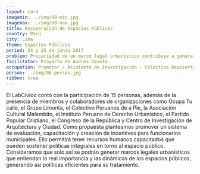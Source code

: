 ```yaml
---
layout: card
imagemin: ../img/08-min.jpg
imagemax: ../img/08-max.jpg
title: Recuperación de Espacios Públicos
country: Perú
city: Lima
theme: Espacios Públicos
period: 24 y 25 de junio 2017
problem: Precariedad de un marco legal urbanístico contribuye a generar políticas deficientes en torno a los espacios públicos en Barranco
facilitator: Proyecto de Andrés Devoto
occupation: Promotor / Asistente de Investigación - Colectivo DespiertaLima / Contribuyentes por Respeto
person: ../img/08-person.jpg
ribbon: true
---
```


El LabCivico contó con la participación de 15 personas, además de la presencia de miembros y colaboradores de organizaciones como Ocupa Tu calle, el Grupo Limonta, el Colectivo Peruanos de a Pie, la Asociación Cultural Malambito, el Instituto Peruano de Derecho Urbanístico, el Partido Popular Cristiano, el Congreso de la República y Centro de Investigación de Arquitectura y Ciudad. Como propuesta planteamos promover un sistema de evaluación, capacitación y creación de incentivos para funcionarios municipales. Ello permitirá tener recursos humanos capacitados que pueden sostener políticas integrales en torno al espacio público. Consideramos que solo así se podrán generar marcos legales urbanísticos que entiendan la real importancia y las dinámicas de los espacios públicos, generando así políticas eficientes para su tratamiento.
